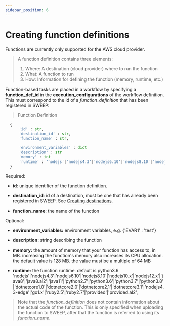 ```yaml
---
sidebar_position: 6
---
```


# Creating function definitions

Functions are currently only supported for the AWS cloud provider.

> A function definition contains three elements:
> 1. Where: A destination (cloud provider) where to run the function
> 2. What: A function to run
> 3. How: Information for defining the function (memory, runtime, etc.)

Function-based tasks are placed in a workflow by specifying a **function_def_id** in the **execution_configurations** of the workflow definition. This must correspond to the id of a *function_definition* that has been registered in SWEEP:

> Function Definition

```python
  {
      'id' : str,
      'destination_id' : str,
      'function_name' : str,

      'environment_variables' : dict
      'description' : str
      'memory' : int
      'runtime' : 'nodejs'|'nodejs4.3'|'nodejs6.10'|'nodejs8.10'|'nodejs10.x'|'nodejs12.x'|'java8'|'java8.al2'|'java11'|'python2.7'|'python3.6'|'python3.7'|'python3.8'|'dotnetcore1.0'|'dotnetcore2.0'|'dotnetcore2.1'|'dotnetcore3.1'|'nodejs4.3-edge'|'go1.x'|'ruby2.5'|'ruby2.7'|'provided'|'provided.al2',
  }
```

Required:

* **id**: unique identifier of the function definition.

* **destination_id**: id of a destination, must be one that has already been registered in SWEEP. See [Creating destinations](#creating-destinations).

* **function_name**: the name of the function


Optional:

* **environment_variables:** environment variables, e.g. {'EVAR1' : 'test'}

* **description:** string describing the function

* **memory:** the amount of memory that your function has access to, in MB. increasing the function's memory also increases its CPU allocation. the default value is 128 MB. the value must be a multiple of 64 MB

* **runtime:** the function runtime. default is python3.6
'nodejs'|'nodejs4.3'|'nodejs6.10'|'nodejs8.10'|'nodejs10.x'|'nodejs12.x'|'java8'|'java8.al2'|'java11'|'python2.7'|'python3.6'|'python3.7'|'python3.8'|'dotnetcore1.0'|'dotnetcore2.0'|'dotnetcore2.1'|'dotnetcore3.1'|'nodejs4.3-edge'|'go1.x'|'ruby2.5'|'ruby2.7'|'provided'|'provided.al2',


> Note that the *function_definition* does not contain information about the actual code of the function. This is only specified when uploading the function to SWEEP, after that the function is referred to using its *function_name*.